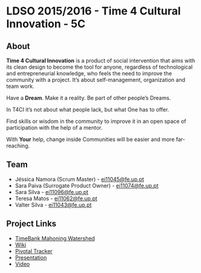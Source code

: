 # LDSO 2015/2016 - Time 4 Cultural Innovation - 5C

## About

**Time 4 Cultural Innovation** is a product of social intervention that aims with its clean design to become the tool for anyone, regardless of technological and entrepreneurial knowledge, who feels the need to improve the community with a project. It’s about self-management, organization and team work.

Have a **Dream**. Make it a reality. Be part of other people’s Dreams.

In T4CI it’s not about what people lack, but what One has to offer.

Find skills or wisdom in the community to improve it in an open space of participation with the help of a mentor.

With **Your** help, change inside Communities will be easier and more far-reaching.

## Team

* Jéssica Namora (Scrum Master) - ei11045@fe.up.pt
* Sara Paiva (Surrogate Product Owner) - ei11074@fe.up.pt
* Sara Silva - ei11096@fe.up.pt
* Teresa Matos - ei11062@fe.up.pt
* Valter Silva - ei11043@fe.up.pt

## Project Links

* [TimeBank Mahoning Watershed](http://tbmw.org)
* [Wiki](https://github.com/jessicaNamora/LDSO-5C/wiki)
* [Pivotal Tracker](https://www.pivotaltracker.com/n/projects/1436724)
* [Presentation](https://drive.google.com/file/d/0B6TJ8Jbb5U-EaGpkRThNQ04wYXc/view?ts=568d1e90)
* [Video](https://www.youtube.com/watch?v=om3C4BAXRck)